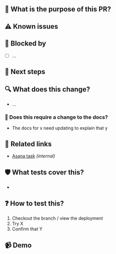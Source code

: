 ## 🌟 What is the purpose of this PR?

<!-- Explain, at a high level, what this does and why. -->
<!-- Use the 'What does this change?' section to list more specific implementation details. -->

## ⚠️ Known issues

<!-- Are there known issues / intentionally omitted functionality? Flag them here to save reviewers doing so -->

## 🚫 Blocked by

<!-- If the pull request is blocked by anything, list the blockers here. -->
<!-- If applicable, link to them. -->

- [ ] ...

## 🐾 Next steps

<!-- Are there are planned/suggested follow ups which are related but won't be done in this PR? -->

## 🔍 What does this change?

<!-- Use a bullet list to explain your changes in more detail, if it would be helpful. -->
<!-- If applicable, link to the specific commit.-->

- ...

### 📜 Does this require a change to the docs?

<!-- If this adds a user facing feature or modifies how an existing feature is used, it likely needs a docs change. -->

- The docs for x need updating to explain that y

## 🔗 Related links

<!-- Add links to any context it is worth capturing (e.g. Issues, Discussions, Discord, Asana) -->
<!-- Mark any links which are not publically accessible as _(internal)_ -->
<!-- Don't rely on links to explain the PR, especially internal ones: use the sections above -->

- [Asana task](link) _(internal)_

## 🛡 What tests cover this?

<!-- What automated tests cover this? Existing ones? New ones? None? -->

-

## ❓ How to test this?

<!-- Tell reviewers how they can test the functionality -->

1.  Checkout the branch / view the deployment
1.  Try X
1.  Confirm that Y

## 📹 Demo

<!-- Add a screenshot or video showcasing your work -->
